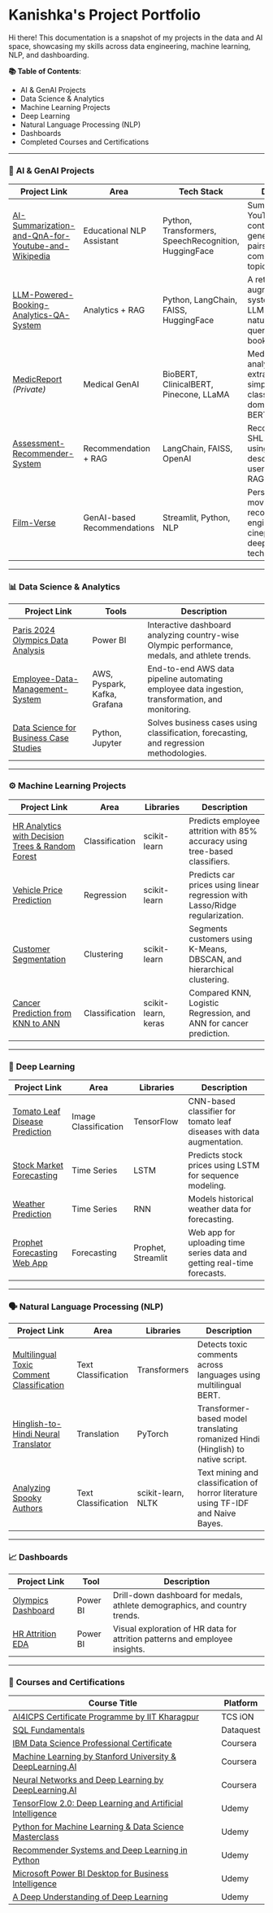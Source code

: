 # **Kanishka's Project Portfolio**

Hi there! This documentation is a snapshot of my projects in the data and AI space, showcasing my skills across data engineering, machine learning, NLP, and dashboarding.

**📚 Table of Contents**:

* AI & GenAI Projects
* Data Science & Analytics
* Machine Learning Projects
* Deep Learning
* Natural Language Processing (NLP)
* Dashboards
* Completed Courses and Certifications

---

### 🤖 **AI & GenAI Projects**

| Project Link                                                                                                                                | Area                        | Tech Stack                                           | Description                                                                                                            |
| ------------------------------------------------------------------------------------------------------------------------------------------- | --------------------------- | ---------------------------------------------------- | ---------------------------------------------------------------------------------------------------------------------- |
| [AI-Summarization-and-QnA-for-Youtube-and-Wikipedia](https://github.com/SharmaKanishkaa/AI-Summarization-and-QnA-for-Youtube-and-Wikipedia) | Educational NLP Assistant   | Python, Transformers, SpeechRecognition, HuggingFace | Summarizes YouTube/Wikipedia content and generates Q\&A pairs to simplify complex learning topics.                     |
| [LLM-Powered-Booking-Analytics-QA-System](https://github.com/SharmaKanishkaa/LLM-Powered-Booking-Analytics-QA-System)                       | Analytics + RAG             | Python, LangChain, FAISS, HuggingFace                | A retrieval-augmented QA system that uses LLMs to answer natural language queries on hotel booking data.               |
| [MedicReport](https://github.com/SharmaKanishkaa/MedicReport) *(Private)*                                                                   | Medical GenAI               | BioBERT, ClinicalBERT, Pinecone, LLaMA               | Medical report analyzer for extracting entities, simplification, and classification using domain-specific BERT models. |
| [Assessment-Recommender-System](https://github.com/SharmaKanishkaa/Assessment-Recommender-System)                                           | Recommendation + RAG        | LangChain, FAISS, OpenAI                             | Recommends top SHL assessments using job descriptions or user queries via a RAG pipeline.                              |
| [Film-Verse](https://github.com/SharmaKanishkaa/Film-Verse)                                                                                 | GenAI-based Recommendations | Streamlit, Python, NLP                               | Personalized movie recommendation engine built for cinephiles using deep learning techniques.                          |

---

### 📊 **Data Science & Analytics**

| Project Link                                                                                                        | Tools                          | Description                                                                                      |
| ------------------------------------------------------------------------------------------------------------------- | ------------------------------ | ------------------------------------------------------------------------------------------------ |
| [Paris 2024 Olympics Data Analysis](https://github.com/SharmaKanishkaa/Paris-2024-Olympics-Data-Analysis)           | Power BI                       | Interactive dashboard analyzing country-wise Olympic performance, medals, and athlete trends.    |
| [Employee-Data-Management-System](https://github.com/SharmaKanishkaa/Employee-Data-Management-System)               | AWS, Pyspark, Kafka, Grafana  | End-to-end AWS data pipeline automating employee data ingestion, transformation, and monitoring. |
| [Data Science for Business Case Studies](https://github.com/SharmaKanishkaa/Data-Science-for-Business-Case-Studies) | Python, Jupyter                | Solves business cases using classification, forecasting, and regression methodologies.           |

---

### ⚙️ **Machine Learning Projects**

| Project Link                                                                                                                           | Area           | Libraries           | Description                                                                  |
| -------------------------------------------------------------------------------------------------------------------------------------- | -------------- | ------------------- | ---------------------------------------------------------------------------- |
| [HR Analytics with Decision Trees & Random Forest](https://github.com/SharmaKanishkaa/HR-Analytics-with-Decision-Trees-Random-Forest-) | Classification | scikit-learn        | Predicts employee attrition with 85% accuracy using tree-based classifiers.  |
| [Vehicle Price Prediction](https://github.com/SharmaKanishkaa/Vehicle-Price-Prediction-with-Linear-Regression-and-Regularization-)     | Regression     | scikit-learn        | Predicts car prices using linear regression with Lasso/Ridge regularization. |
| [Customer Segmentation](https://github.com/SharmaKanishkaa/Customer-Segmentation-Using-Unsupervised-Clustering)                        | Clustering     | scikit-learn        | Segments customers using K-Means, DBSCAN, and hierarchical clustering.       |
| [Cancer Prediction from KNN to ANN](https://github.com/SharmaKanishkaa/Cancer-Prediction-from-KNN-to-ANN)                              | Classification | scikit-learn, keras | Compared KNN, Logistic Regression, and ANN for cancer prediction.            |

---

### 🧠 **Deep Learning**

| Project Link                                                                                                   | Area                 | Libraries          | Description                                                             |
| -------------------------------------------------------------------------------------------------------------- | -------------------- | ------------------ | ----------------------------------------------------------------------- |
| [Tomato Leaf Disease Prediction](https://github.com/SharmaKanishkaa/Tomato-Leaf-Disease-Prediction-using-CNN)  | Image Classification | TensorFlow         | CNN-based classifier for tomato leaf diseases with data augmentation.   |
| [Stock Market Forecasting](https://github.com/SharmaKanishkaa/Stock-Market-Analysis-and-Prediction-using-LSTM) | Time Series          | LSTM               | Predicts stock prices using LSTM for sequence modeling.                 |
| [Weather Prediction](https://github.com/SharmaKanishkaa/Weather-Prediction-using-RNN)                          | Time Series          | RNN                | Models historical weather data for forecasting.                         |
| [Prophet Forecasting Web App](https://github.com/SharmaKanishkaa/Prophet-Forecasting-Application)              | Forecasting          | Prophet, Streamlit | Web app for uploading time series data and getting real-time forecasts. |

---

### 🗣️ **Natural Language Processing (NLP)**

| Project Link                                                                                                                    | Area                | Libraries          | Description                                                                       |
| ------------------------------------------------------------------------------------------------------------------------------- | ------------------- | ------------------ | --------------------------------------------------------------------------------- |
| [Multilingual Toxic Comment Classification](https://github.com/SharmaKanishkaa/Multilingual-Toxic-Comment-Classification-Model) | Text Classification | Transformers       | Detects toxic comments across languages using multilingual BERT.                  |
| [Hinglish-to-Hindi Neural Translator](https://github.com/SharmaKanishkaa/Hinglish-to-Hindi-Neural-Translator)                   | Translation         | PyTorch            | Transformer-based model translating romanized Hindi (Hinglish) to native script.  |
| [Analyzing Spooky Authors](https://github.com/SharmaKanishkaa/Analyzing-Spooky-Authors-with-NLP)                                | Text Classification | scikit-learn, NLTK | Text mining and classification of horror literature using TF-IDF and Naive Bayes. |

---

### 📈 **Dashboards**

| Project Link                                                                                           | Tool     | Description                                                                 |
| ------------------------------------------------------------------------------------------------------ | -------- | --------------------------------------------------------------------------- |
| [Olympics Dashboard](https://github.com/SharmaKanishkaa/Paris-2024-Olympics-Data-Analysis)             | Power BI | Drill-down dashboard for medals, athlete demographics, and country trends.  |
| [HR Attrition EDA](https://github.com/SharmaKanishkaa/HR-Analytics-with-Decision-Trees-Random-Forest-) | Power BI | Visual exploration of HR data for attrition patterns and employee insights. |

---
### 📜 **Courses and Certifications**

| Course Title                                                                                                                                           | Platform  |
| ------------------------------------------------------------------------------------------------------------------------------------------------------ | --------- |
| [AI4ICPS Certificate Programme by IIT Kharagpur](https://drive.google.com/file/d/1tm24cD4v-xjq3MJHq-cMHENpKgobwurF/view?usp=sharing)                   | TCS iON   |
| [SQL Fundamentals](https://drive.google.com/file/d/10O1ysgYGBFu_r8lmHPPjb-6WB9Ji000Y/view?usp=sharing)                                                 | Dataquest |
| [IBM Data Science Professional Certificate](https://drive.google.com/file/d/1bprY76tzEwu07MdLVDDUPD1Lghfro2yO/view?usp=sharing)                        | Coursera  |
| [Machine Learning by Stanford University & DeepLearning.AI](https://drive.google.com/file/d/1VoRuuKV8FFWFUMfwTXYXpUUUkfygwO8D/view?usp=sharing)        | Coursera  |
| [Neural Networks and Deep Learning by DeepLearning.AI](https://www.coursera.org/account/accomplishments/certificate/Neural-Networks-and-Deep-Learning) | Coursera  |
| [TensorFlow 2.0: Deep Learning and Artificial Intelligence](https://drive.google.com/file/d/1t1zc2pD8KP_64OWqpqugQAjwPnHGvFLu/view?usp=sharing)        | Udemy     |
| [Python for Machine Learning & Data Science Masterclass](https://drive.google.com/file/d/1Djy_rhD3ur3xCJEWVaR2Ko2sHvZmPg-l/view?usp=sharing)           | Udemy     |
| [Recommender Systems and Deep Learning in Python](https://drive.google.com/file/d/1GhvVgO7u7NP2I4xXJ__WgZlseELSj7Uq/view?usp=sharing)                  | Udemy     |
| [Microsoft Power BI Desktop for Business Intelligence](https://drive.google.com/file/d/1_dcQJSNeIWKCFWgz5-8IsH5rPnB6E9Zj/view?usp=sharing)             | Udemy     |
| [A Deep Understanding of Deep Learning](https://drive.google.com/file/d/1AQ0uOloDhp7RyHlOni1qC1bC0Fn97di9/view?usp=sharing)                            | Udemy     |
